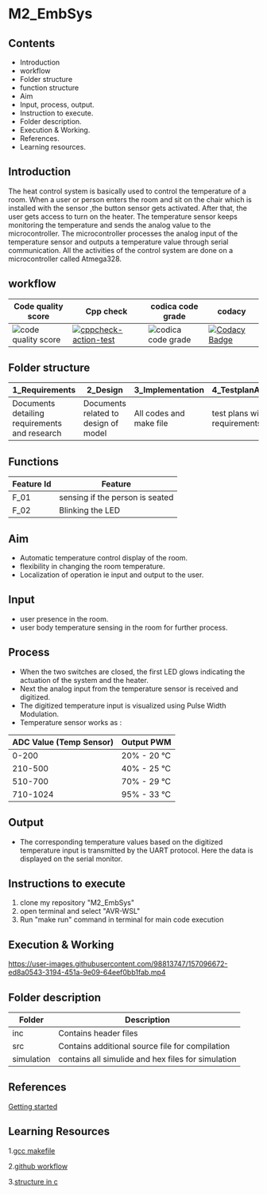 # M2_EmbSys
## Contents
* Introduction
* workflow
* Folder structure
* function structure
* Aim
* Input, process, output.
* Instruction to execute.
* Folder description.
* Execution & Working.
* References.
* Learning resources.

## Introduction
The heat control system is basically used to control the temperature of a room. When a user or person enters the room and sit on the chair which is installed with the sensor ,the button sensor gets activated. After that, the user gets access to turn on the heater. The temperature sensor keeps monitoring the temperature and sends the analog value to the microcontroller. The microcontroller processes the analog input of the temperature sensor and outputs a temperature value through serial communication. All the activities of the control system are done on a microcontroller called Atmega328.

## workflow 
| Code quality score | Cpp check| codica code grade | codacy |
| --- | --- | --- | --- |
| ![code quality score](https://api.codiga.io/project/31608/score/svg) | [![cppcheck-action-test](https://github.com/divyanshsaxena521/M2_EmbSys/actions/workflows/cpp%20check.yml/badge.svg)](https://github.com/divyanshsaxena521/M2_EmbSys/actions/workflows/cpp%20check.yml) | ![codica code grade](https://api.codiga.io/project/31608/status/svg)| [![Codacy Badge](https://app.codacy.com/project/badge/Grade/ef3f4784dd50404e86be1b786067e299)](https://www.codacy.com/gh/divyanshsaxena521/M2_EmbSys/dashboard?utm_source=github.com&amp;utm_medium=referral&amp;utm_content=divyanshsaxena521/M2_EmbSys&amp;utm_campaign=Badge_Grade) |

## Folder structure
| 1_Requirements | 2_Design | 3_Implementation | 4_TestplanAndOutput | 5_Report | 6_ImagesAndVideos | 7_Others |
| --- | --- | --- | --- | --- | --- | --- |
| Documents detailing requirements and research | Documents related to design of model | All codes and make file | test plans with requirements | summary of all the folders | screenshots of working projects | refrences and supporting documents |

## Functions 

| Feature Id | Feature |
| -----------|---------|
|F_01|  sensing if the person is seated  |
|F_02| Blinking the LED  |

## Aim
* Automatic temperature control display of the room.
* flexibility in changing the room temperature.
* Localization of operation ie input and output to the user.
## Input
* user presence in the room.
* user body temperature sensing in the room for further process.
## Process
* When the two switches are closed, the first LED glows indicating the actuation of the system and the heater.
* Next the analog input from the temperature sensor is received and digitized.
* The digitized temperature input is visualized using Pulse Width Modulation.
* Temperature sensor works as :

ADC Value (Temp Sensor)| Output PWM
----------|----------
0-200 | 20% - 20 °C
210-500 | 40% - 25 °C
510-700 | 70% - 29 °C
710-1024 | 95% - 33 °C

## Output
* The corresponding temperature values based on the digitized temperature input is transmitted by the UART protocol. Here the data is displayed on the serial monitor.

 ## Instructions to execute
1. clone my repository "M2_EmbSys"
2. open terminal and select "AVR-WSL"
3. Run "make run" command in terminal for main code execution

## Execution & Working


https://user-images.githubusercontent.com/98813747/157096672-ed8a0543-3194-451a-9e09-64eef0bb1fab.mp4



## Folder description
| Folder | Description | 
| --- | --- | 
| inc | Contains header files |
| src | Contains additional source file for compilation |
| simulation | contains all simulide and hex files for simulation |



## References
[Getting started ](https://youtu.be/_z0ssXxOM7U)

## Learning Resources

1.[gcc makefile](https://www3.ntu.edu.sg/home/ehchua/programming/cpp/gcc_make.html#zz-2.1)

2.[github workflow](https://www.programiz.com/c-programming/c-dynamic-memory-allocation)

3.[structure in c](https://www.studytonight.com/c/structures-in-c.php/)
